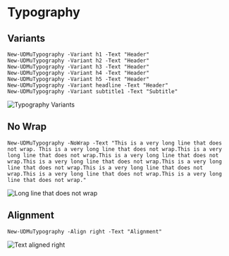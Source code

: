 # Typography

## Variants

```text
New-UDMuTypography -Variant h1 -Text "Header"
New-UDMuTypography -Variant h2 -Text "Header"
New-UDMuTypography -Variant h3 -Text "Header"
New-UDMuTypography -Variant h4 -Text "Header"
New-UDMuTypography -Variant h5 -Text "Header"
New-UDMuTypography -Variant headline -Text "Header"
New-UDMuTypography -Variant subtitle1 -Text "Subtitle"
```

![Typography Variants](../../.gitbook/assets/image%20%283%29.png)

## No Wrap

```text
New-UDMuTypography -NoWrap -Text "This is a very long line that does not wrap. This is a very long line that does not wrap.This is a very long line that does not wrap.This is a very long line that does not wrap.This is a very long line that does not wrap.This is a very long line that does not wrap.This is a very long line that does not wrap.This is a very long line that does not wrap.This is a very long line that does not wrap."
```

![Long line that does not wrap](../../.gitbook/assets/image%20%2821%29.png)

## Alignment

```text
New-UDMuTypography -Align right -Text "Alignment"
```

![Text aligned right](../../.gitbook/assets/image%20%2834%29.png)


